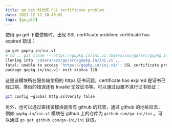 ```yaml
---
title: go get 时出现 SSL certificate problem
date: 2021-12-12 10:40:01
tags: [go,git]
---
```


使用 go get 下载依赖时，出现 SSL certificate problem: certificate has expired 错误<!-- more -->：  

```bash
go get gopkg.in/ini.v1                               
# cd .; git clone -- https://gopkg.in/ini.v1 /Users/xxx/go/src/gopkg.in/ini.v1
Cloning into '/Users/xxx/go/src/gopkg.in/ini.v1'...
fatal: unable to access 'https://gopkg.in/ini.v1/': SSL certificate problem: certificate has expired
package gopkg.in/ini.v1: exit status 128
```

这是该模块所在服务端使用的 https 证书问题，certificate has expired 是证书已经过期，类似的错误还有 Invalid 无效证书等。可以通过设置不进行证书验证：

```bash
git config –global http.sslVerify false
```

 另外，也可以通过查找该模块是否有 github 的托管，通过 github 的地址拉去，例如 `gopkg.in/ini.v1` 模块在 github 上的仓库为 `github.com/go-ini/ini` 。可以通过 `go get github.com/go-ini/ini`  获取。